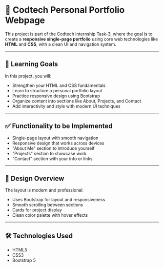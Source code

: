# 💼 Codtech Personal Portfolio Webpage

This project is part of the Codtech Internship Task-3, where the goal is to create a **responsive single-page portfolio** using core web technologies like **HTML** and **CSS**, with a clean UI and navigation system.

---

## 🎯 Learning Goals

In this project, you will:

- Strengthen your HTML and CSS fundamentals
- Learn to structure a personal portfolio layout
- Practice responsive design using Bootstrap
- Organize content into sections like About, Projects, and Contact
- Add interactivity and style with modern UI techniques

---

## ✅ Functionality to be Implemented

- Single-page layout with smooth navigation
- Responsive design that works across devices
- "About Me" section to introduce yourself
- "Projects" section to showcase work
- "Contact" section with your info or links

---

## 🎨 Design Overview

The layout is modern and professional:

- Uses Bootstrap for layout and responsiveness
- Smooth scrolling between sections
- Cards for project display
- Clean color palette with hover effects

---

## 🛠 Technologies Used

- HTML5
- CSS3
- Bootstrap 5


